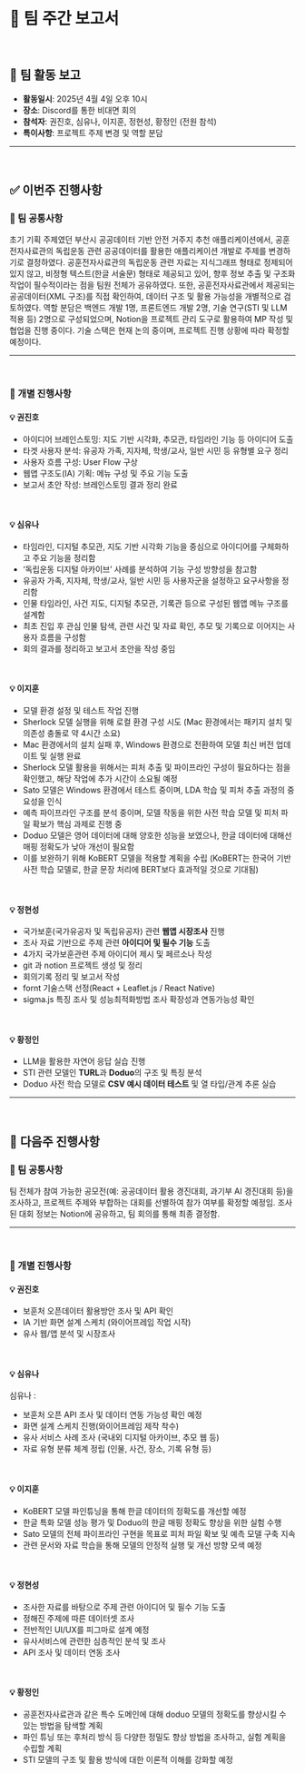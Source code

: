 # 📝 팀 주간 보고서

<br>

## 📍 팀 활동 보고

- **활동일시**: 2025년 4월 4일 오후 10시  
- **장소**: Discord를 통한 비대면 회의  
- **참석자**: 권진호, 심유나, 이지훈, 정현성, 황정인 (전원 참석)  
- **특이사항**: 프로젝트 주제 변경 및 역할 분담  

---

<br>

## ✅ 이번주 진행사항


### 🔸 팀 공통사항

초기 기획 주제였던 부산시 공공데이터 기반 안전 거주지 추천 애플리케이션에서, 공훈전자사료관의 독립운동 관련 공공데이터를 활용한 애플리케이션 개발로 주제를 변경하기로 결정하였다.
공훈전자사료관의 독립운동 관련 자료는 지식그래프 형태로 정제되어 있지 않고, 비정형 텍스트(한글 서술문) 형태로 제공되고 있어, 향후 정보 추출 및 구조화 작업이 필수적이라는 점을 팀원 전체가 공유하였다.
또한, 공훈전자사료관에서 제공되는 공공데이터(XML 구조)를 직접 확인하여, 데이터 구조 및 활용 가능성을 개별적으로 검토하였다.
역할 분담은 백엔드 개발 1명, 프론트엔드 개발 2명, 기술 연구(STI 및 LLM 적용 등) 2명으로 구성되었으며, Notion을 프로젝트 관리 도구로 활용하여 MP 작성 및 협업을 진행 중이다.
기술 스택은 현재 논의 중이며, 프로젝트 진행 상황에 따라 확정할 예정이다.



---

<br>

### 👤 개별 진행사항

#### 💡 권진호

- 아이디어 브레인스토밍: 지도 기반 시각화, 추모관, 타임라인 기능 등 아이디어 도출  
- 타겟 사용자 분석: 유공자 가족, 지자체, 학생/교사, 일반 시민 등 유형별 요구 정리  
- 사용자 흐름 구성: User Flow 구상  
- 웹앱 구조도(IA) 기획: 메뉴 구성 및 주요 기능 도출  
- 보고서 초안 작성: 브레인스토밍 결과 정리 완료

<br>

#### 💡 심유나

- 타임라인, 디지털 추모관, 지도 기반 시각화 기능을 중심으로 아이디어를 구체화하고 주요 기능을 정리함
- ‘독립운동 디지털 아카이브’ 사례를 분석하여 기능 구성 방향성을 참고함
- 유공자 가족, 지자체, 학생/교사, 일반 시민 등 사용자군을 설정하고 요구사항을 정리함
- 인물 타임라인, 사건 지도, 디지털 추모관, 기록관 등으로 구성된 웹앱 메뉴 구조를 설계함
- 최초 진입 후 관심 인물 탐색, 관련 사건 및 자료 확인, 추모 및 기록으로 이어지는 사용자 흐름을 구성함
- 회의 결과를 정리하고 보고서 초안을 작성 중임


<br>

#### 💡 이지훈

- 모델 환경 설정 및 테스트 작업 진행
- Sherlock 모델 실행을 위해 로컬 환경 구성 시도 (Mac 환경에서는 패키지 설치 및 의존성 충돌로 약 4시간 소요)
- Mac 환경에서의 설치 실패 후, Windows 환경으로 전환하여 모델 최신 버전 업데이트 및 실행 완료
- Sherlock 모델 활용을 위해서는 피처 추출 및 파이프라인 구성이 필요하다는 점을 확인했고, 해당 작업에 추가 시간이 소요될 예정
- Sato 모델은 Windows 환경에서 테스트 중이며, LDA 학습 및 피처 추출 과정의 중요성을 인식
- 예측 파이프라인 구조를 분석 중이며, 모델 작동을 위한 사전 학습 모델 및 피처 파일 확보가 핵심 과제로 진행 중
- Doduo 모델은 영어 데이터에 대해 양호한 성능을 보였으나, 한글 데이터에 대해선 매핑 정확도가 낮아 개선이 필요함
- 이를 보완하기 위해 KoBERT 모델을 적용할 계획을 수립
(KoBERT는 한국어 기반 사전 학습 모델로, 한글 문장 처리에 BERT보다 효과적일 것으로 기대됨)


<br>

#### 💡 정현성

- 국가보훈(국가유공자 및 독립유공자) 관련 **웹앱 시장조사** 진행  
- 조사 자료 기반으로 주제 관련 **아이디어 및 필수 기능** 도출  
- 4가지 국가보훈관련 주제 아이디어 제시 및 페르소나 작성
- git 과 notion 프로젝트 생성 및 정리
- 회의기록 정리 및 보고서 작성
- fornt 기술스택 선정(React + Leaflet.js / React Native)
- sigma.js 특징 조사 및 성능최적화방법 조사 확장성과 연동가능성 확인
  
<br>

#### 💡 황정인

- LLM을 활용한 자연어 응답 실습 진행  
- STI 관련 모델인 **TURL**과 **Doduo**의 구조 및 특징 분석  
- Doduo 사전 학습 모델로 **CSV 예시 데이터 테스트** 및 열 타입/관계 추론 실습  

---

<br>

## 📌 다음주 진행사항


### 🔸 팀 공통사항

팀 전체가 참여 가능한 공모전(예: 공공데이터 활용 경진대회, 과기부 AI 경진대회 등)을 조사하고,
프로젝트 주제와 부합하는 대회를 선별하여 참가 여부를 확정할 예정임.
조사된 대회 정보는 Notion에 공유하고, 팀 회의를 통해 최종 결정함.


---

<br>

### 👤 개별 진행사항

#### 💡 권진호

- 보훈처 오픈데이터 활용방안 조사 및 API 확인  
- IA 기반 화면 설계 스케치 (와이어프레임 작업 시작)  
- 유사 웹/앱 분석 및 시장조사  

<br>

#### 💡 심유나

심유나 :
- 보훈처 오픈 API 조사 및 데이터 연동 가능성 확인 예정
- 화면 설계 스케치 진행(와이어프레임 제작 착수)
- 유사 서비스 사례 조사 (국내외 디지털 아카이브, 추모 웹 등)
- 자료 유형 분류 체계 정립 (인물, 사건, 장소, 기록 유형 등)



<br>

#### 💡 이지훈

- KoBERT 모델 파인튜닝을 통해 한글 데이터의 정확도를 개선할 예정
- 한글 특화 모델 성능 평가 및 Doduo의 한글 매핑 정확도 향상을 위한 실험 수행
- Sato 모델의 전체 파이프라인 구현을 목표로 피처 파일 확보 및 예측 모델 구축 지속
- 관련 문서와 자료 학습을 통해 모델의 안정적 실행 및 개선 방향 모색 예정


<br>

#### 💡 정현성

- 조사한 자료를 바탕으로 주제 관련 아이디어 및 필수 기능 도출
- 정해진 주제에 따른 데이터셋 조사 
- 전반적인 UI/UX를 피그마로 설계 예정
- 유사서비스에 관련한 심층적인 분석 및 조사
- API 조사 및 데이터 연동 조사

 <br>

#### 💡 황정인

- 공훈전자사료관과 같은 특수 도메인에 대해 doduo 모델의 정확도를 향상시킬 수 있는 방법을 탐색할 계획  
- 파인 튜닝 또는 후처리 방식 등 다양한 정밀도 향상 방법을 조사하고, 실험 계획을 수립할 계획
- STI 모델의 구조 및 활용 방식에 대한 이론적 이해를 강화할 예정

